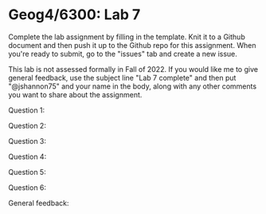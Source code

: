 # Geog4/6300: Lab 7

Complete the lab assignment by filling in the template. Knit it to a Github document and then push it up to the Github repo for this assignment. When you're ready to submit, go to the "issues" tab and create a new issue. 

This lab is not assessed formally in Fall of 2022. If you would like me to give general feedback, use the subject line "Lab 7 complete" and then put "@jshannon75" and your name in the body, along with any other comments you want to share about the assignment. 

Question 1:<p>
Question 2:<p>
Question 3:<p>
Question 4:<p>
Question 5:<p>
Question 6:<p>
<p>
General feedback: 

